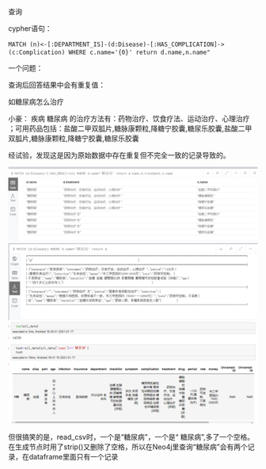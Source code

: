 查询

cypher语句：

```
MATCH (n)<-[:DEPARTMENT_IS]-(d:Disease)-[:HAS_COMPLICATION]->(c:Complication) WHERE c.name='{0}' return d.name,n.name"
```

一个问题：

查询后回答结果中会有重复值：

如糖尿病怎么治疗

小豪： 疾病 糖尿病 的治疗方法有：药物治疗、饮食疗法、运动治疗、心理治疗 ；可用药品包括：盐酸二甲双胍片,糖脉康颗粒,降糖宁胶囊,糖尿乐胶囊,盐酸二甲双胍片,糖脉康颗粒,降糖宁胶囊,糖尿乐胶囊

经试验，发现这是因为原始数据中存在重复但不完全一致的记录导致的。

![1](.\pic\1.png)
![2](.\pic\2.png)
![3](.\pic\3.png)



但很搞笑的是，read_csv时，一个是“糖尿病”，一个是“ 糖尿病”,多了一个空格。在生成节点时用了strip()又删除了空格，所以在Neo4j里查询“糖尿病”会有两个记录，在dataframe里面只有一个记录
